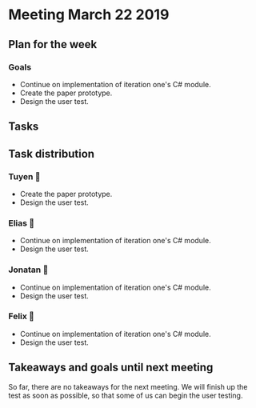# Meeting March 22 2019

## Plan for the week

### Goals

- Continue on implementation of iteration one's C# module.
- Create the paper prototype.
- Design the user test.

## Tasks

## Task distribution

### Tuyen 🤩

- Create the paper prototype.
- Design the user test.

### Elias 🤪

- Continue on implementation of iteration one's C# module.
- Design the user test.

### Jonatan 🥳

- Continue on implementation of iteration one's C# module.
- Design the user test.

### Felix 🤔

- Continue on implementation of iteration one's C# module.
- Design the user test.

## Takeaways and goals until next meeting

So far, there are no takeaways for the next meeting. We will finish up the test as soon as possible, so that some of us can begin the user testing.